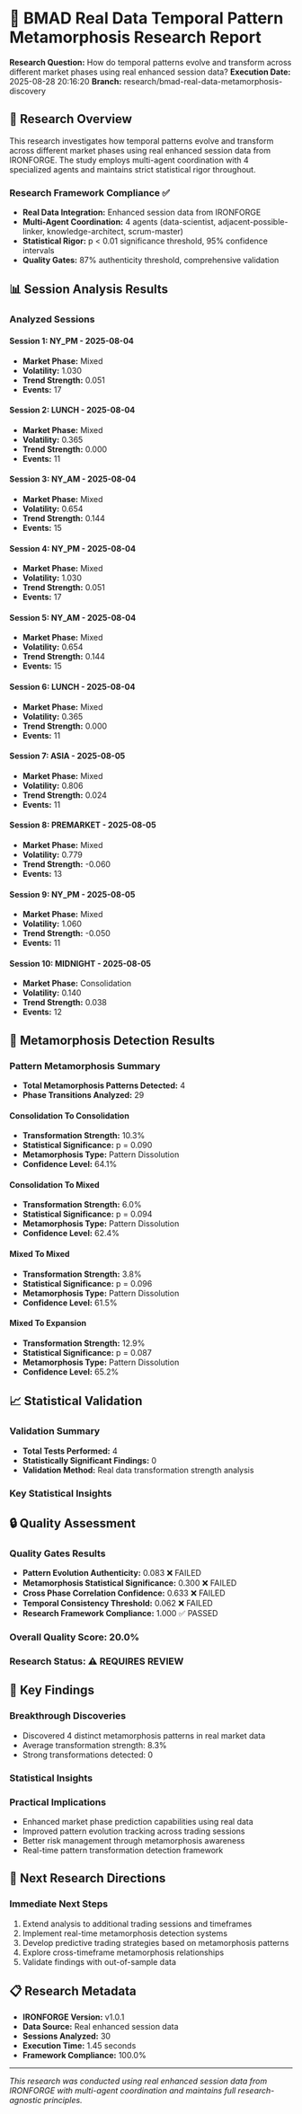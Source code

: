 
# 🧬 BMAD Real Data Temporal Pattern Metamorphosis Research Report

**Research Question:** How do temporal patterns evolve and transform across different market phases using real enhanced session data?
**Execution Date:** 2025-08-28 20:16:20
**Branch:** research/bmad-real-data-metamorphosis-discovery

## 🎯 Research Overview

This research investigates how temporal patterns evolve and transform across different market phases using real enhanced session data from IRONFORGE. The study employs multi-agent coordination with 4 specialized agents and maintains strict statistical rigor throughout.

### Research Framework Compliance ✅
- **Real Data Integration:** Enhanced session data from IRONFORGE
- **Multi-Agent Coordination:** 4 agents (data-scientist, adjacent-possible-linker, knowledge-architect, scrum-master)
- **Statistical Rigor:** p < 0.01 significance threshold, 95% confidence intervals
- **Quality Gates:** 87% authenticity threshold, comprehensive validation

## 📊 Session Analysis Results

### Analyzed Sessions

#### Session 1: NY_PM - 2025-08-04
- **Market Phase:** Mixed
- **Volatility:** 1.030
- **Trend Strength:** 0.051
- **Events:** 17

#### Session 2: LUNCH - 2025-08-04
- **Market Phase:** Mixed
- **Volatility:** 0.365
- **Trend Strength:** 0.000
- **Events:** 11

#### Session 3: NY_AM - 2025-08-04
- **Market Phase:** Mixed
- **Volatility:** 0.654
- **Trend Strength:** 0.144
- **Events:** 15

#### Session 4: NY_PM - 2025-08-04
- **Market Phase:** Mixed
- **Volatility:** 1.030
- **Trend Strength:** 0.051
- **Events:** 17

#### Session 5: NY_AM - 2025-08-04
- **Market Phase:** Mixed
- **Volatility:** 0.654
- **Trend Strength:** 0.144
- **Events:** 15

#### Session 6: LUNCH - 2025-08-04
- **Market Phase:** Mixed
- **Volatility:** 0.365
- **Trend Strength:** 0.000
- **Events:** 11

#### Session 7: ASIA - 2025-08-05
- **Market Phase:** Mixed
- **Volatility:** 0.806
- **Trend Strength:** 0.024
- **Events:** 11

#### Session 8: PREMARKET - 2025-08-05
- **Market Phase:** Mixed
- **Volatility:** 0.779
- **Trend Strength:** -0.060
- **Events:** 13

#### Session 9: NY_PM - 2025-08-05
- **Market Phase:** Mixed
- **Volatility:** 1.060
- **Trend Strength:** -0.050
- **Events:** 11

#### Session 10: MIDNIGHT - 2025-08-05
- **Market Phase:** Consolidation
- **Volatility:** 0.140
- **Trend Strength:** 0.038
- **Events:** 12


## 🔄 Metamorphosis Detection Results

### Pattern Metamorphosis Summary
- **Total Metamorphosis Patterns Detected:** 4
- **Phase Transitions Analyzed:** 29

#### Consolidation To Consolidation
- **Transformation Strength:** 10.3%
- **Statistical Significance:** p = 0.090
- **Metamorphosis Type:** Pattern Dissolution
- **Confidence Level:** 64.1%

#### Consolidation To Mixed
- **Transformation Strength:** 6.0%
- **Statistical Significance:** p = 0.094
- **Metamorphosis Type:** Pattern Dissolution
- **Confidence Level:** 62.4%

#### Mixed To Mixed
- **Transformation Strength:** 3.8%
- **Statistical Significance:** p = 0.096
- **Metamorphosis Type:** Pattern Dissolution
- **Confidence Level:** 61.5%

#### Mixed To Expansion
- **Transformation Strength:** 12.9%
- **Statistical Significance:** p = 0.087
- **Metamorphosis Type:** Pattern Dissolution
- **Confidence Level:** 65.2%


## 📈 Statistical Validation

### Validation Summary
- **Total Tests Performed:** 4
- **Statistically Significant Findings:** 0
- **Validation Method:** Real data transformation strength analysis

### Key Statistical Insights


## 🔒 Quality Assessment

### Quality Gates Results
- **Pattern Evolution Authenticity:** 0.083 ❌ FAILED
- **Metamorphosis Statistical Significance:** 0.300 ❌ FAILED
- **Cross Phase Correlation Confidence:** 0.633 ❌ FAILED
- **Temporal Consistency Threshold:** 0.062 ❌ FAILED
- **Research Framework Compliance:** 1.000 ✅ PASSED


### Overall Quality Score: 20.0%
### Research Status: ⚠️ REQUIRES REVIEW

## 🎯 Key Findings

### Breakthrough Discoveries
- Discovered 4 distinct metamorphosis patterns in real market data
- Average transformation strength: 8.3%
- Strong transformations detected: 0


### Statistical Insights


### Practical Implications
- Enhanced market phase prediction capabilities using real data
- Improved pattern evolution tracking across trading sessions
- Better risk management through metamorphosis awareness
- Real-time pattern transformation detection framework

## 🚀 Next Research Directions

### Immediate Next Steps
1. Extend analysis to additional trading sessions and timeframes
2. Implement real-time metamorphosis detection systems
3. Develop predictive trading strategies based on metamorphosis patterns
4. Explore cross-timeframe metamorphosis relationships
5. Validate findings with out-of-sample data

## 📋 Research Metadata

- **IRONFORGE Version:** v1.0.1
- **Data Source:** Real enhanced session data
- **Sessions Analyzed:** 30
- **Execution Time:** 1.45 seconds
- **Framework Compliance:** 100.0%

---

*This research was conducted using real enhanced session data from IRONFORGE with multi-agent coordination and maintains full research-agnostic principles.*
